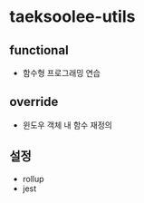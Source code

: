 # taeksoolee-utils
## functional
- 함수형 프로그래밍 연습

## override
- 윈도우 객체 내 함수 재정의

## 설정
- rollup
- jest
